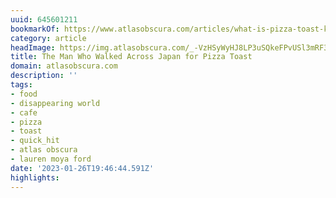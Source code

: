 ```yaml
---
uuid: 645601211
bookmarkOf: https://www.atlasobscura.com/articles/what-is-pizza-toast-kissaten-japan
category: article
headImage: https://img.atlasobscura.com/_-VzHSyWyHJ8LP3uSQkeFPvUSl3mRF33IhUBsm5sEPw/rt:fit/w:600/q:81/sm:1/scp:1/ar:1/aHR0cHM6Ly9hdGxh/cy1kZXYuczMuYW1h/em9uYXdzLmNvbS91/cGxvYWRzL2Fzc2V0/cy9lNTA4YmFmNDQ1/NmZkOWU2NDlfcGl6/emF0b2FzdC0wMS5q/cGc.jpg
title: The Man Who Walked Across Japan for Pizza Toast
domain: atlasobscura.com
description: ''
tags:
- food
- disappearing world
- cafe
- pizza
- toast
- quick_hit
- atlas obscura
- lauren moya ford
date: '2023-01-26T19:46:44.591Z'
highlights:
---
```



